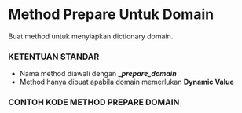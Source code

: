 # Method Prepare Untuk Domain

Buat method untuk menyiapkan dictionary domain.


### KETENTUAN STANDAR

* Nama method diawali dengan **__prepare_domain_**
* Method hanya dibuat apabila domain memerlukan **Dynamic Value**

<script
  type="text/javascript"
  src="https://cdn.jsdelivr.net/npm/gist-embed@1.0.4/dist/gist-embed.min.js"
></script>

### CONTOH KODE METHOD PREPARE DOMAIN

<code data-gist-id="1a360549868224f964bf8edb7367a64d" data-gist-highlight-line="14" data-gist-line="13-28"></code>
<code data-gist-id="1a360549868224f964bf8edb7367a64d" data-gist-highlight-line="1-11" data-gist-line="1-11"></code>
